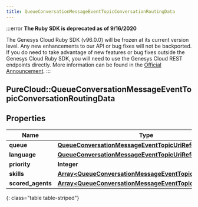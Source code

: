 ```yaml
---
title: QueueConversationMessageEventTopicConversationRoutingData
---
```


:::error
**The Ruby SDK is deprecated as of 9/16/2020**

The Genesys Cloud Ruby SDK (v96.0.0) will be frozen at its current version level. Any new enhancements to our API or bug fixes will not be backported. If you do need to take advantage of new features or bug fixes outside the Genesys Cloud Ruby SDK, you will need to use the Genesys Cloud REST endpoints directly. More information can be found in the [Official Announcement](https://developer.mypurecloud.com/forum/t/announcement-genesys-cloud-ruby-sdk-end-of-life/8850).
:::


## PureCloud::QueueConversationMessageEventTopicConversationRoutingData

## Properties

|Name | Type | Description | Notes|
|------------ | ------------- | ------------- | -------------|
| **queue** | [**QueueConversationMessageEventTopicUriReference**](QueueConversationMessageEventTopicUriReference.html) |  | [optional] |
| **language** | [**QueueConversationMessageEventTopicUriReference**](QueueConversationMessageEventTopicUriReference.html) |  | [optional] |
| **priority** | **Integer** |  | [optional] |
| **skills** | [**Array&lt;QueueConversationMessageEventTopicUriReference&gt;**](QueueConversationMessageEventTopicUriReference.html) |  | [optional] |
| **scored_agents** | [**Array&lt;QueueConversationMessageEventTopicScoredAgent&gt;**](QueueConversationMessageEventTopicScoredAgent.html) |  | [optional] |
{: class="table table-striped"}


